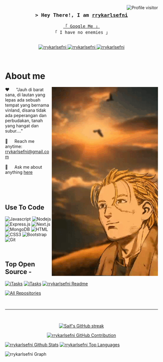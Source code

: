 <!--
<h2 align="center">
  Welcome to github rrykarlsefni!
  <img src="https://media.giphy.com/media/hvRJCLFzcasrR4ia7z/giphy.gif" width="28">
</h2>
-->

<!--
<p align="center">
  <a href="https://github.com/rrykarlsefni"><img src="https://readme-typing-svg.herokuapp.com/?lines=Self%20Taught%20Programmer;Front%20End%20Developer;1.5%2B%20years%20of%20coding%20experience;Always%20learning%20new%20things&center=true&width=380&height=45"></a>
</p>

 -->

<a href="https://komarev.com/ghpvc/?username=rrykarlsefni">
  <img align="right" src="https://komarev.com/ghpvc/?username=rrykarlsefni&label=Visitors&color=0e75b6&style=flat" alt="Profile visitor" />
</a>


<!-- Intro  -->
<h3 align="center">
        <samp>&gt; Hey There!, I am
                <b><a target="_blank" href="https://saweria.co/rrykarlsefni">rrykarlsefni</a></b>
        </samp>
</h3>


<p align="center"> 
  <samp>
    <a href="https://www.google.com/search?q=rrykarlsefni">「 Google Me 」</a>
    <br>
    「 I have no enemies 」
    <br>
    <br>
  </samp>
</p>

<p align="center">
 <a href="https://saweria.co/rrykarlsefni" target="blank">
  <img src="https://img.shields.io/badge/Website-DC143C?style=for-the-badge&logo=medium&logoColor=white" alt="rrykarlsefni" />
 </a>
 <a href="https://youtube.com/@rrykarlsefni?si=Mz7-QniXxNzHi722" target="_blank">
  <img src="https://img.shields.io/youtube/channel/views/UCEyVimXfcw-vL3TLSNxlyRQ" alt="rrykarlsefni" />
 </a> 
 <a href="https://vm.tiktok.com/ZSMMtd2TS/" target="_blank">
  <img src="https://img.shields.io/badge/tiktok-fe4164?style=for-the-badge&logo=tiktok&logoColor=black" alt="rrykarlsefni" />
 </a> 
</p>
<br />

<!-- About Section -->
 # About me
 
<p>
 <img align="right" width="350" src="/assets/programmer.gif" alt="Coding gif" />
  
 ❤️ &emsp; "Jauh di barat sana, di lautan yang lepas ada sebuah tempat yang bernama vinland, disana tidak ada peperangan dan perbudakan, tanah yang hangat dan subur...." <br/><br/>
 📧 &emsp; Reach me anytime: rrykarlsefni@gmail.com<br/><br/>
 💬 &emsp; Ask me about anything [here](https://github.com/rrykarlsefni/Inoue-orihime/issues)

</p>

<br/>
<br/>
<br/>

## Use To Code

![Javascript](https://img.shields.io/badge/Javascript-F0DB4F?style=for-the-badge&labelColor=black&logo=javascript&logoColor=F0DB4F)
![Nodejs](https://img.shields.io/badge/Nodejs-3C873A?style=for-the-badge&labelColor=black&logo=node.js&logoColor=3C873A)
![Express.js](https://img.shields.io/badge/Express.js-000000?style=for-the-badge&logo=express&logoColor=white)
![Next.js](https://img.shields.io/badge/Next.js-000000?style=for-the-badge&labelColor=white&logo=next.js&logoColor=000000)
![MongoDB](https://img.shields.io/badge/MongoDB-4EA94B?style=for-the-badge&logo=mongodb&logoColor=white)
![HTML](https://img.shields.io/badge/HTML5-E34F26?style=for-the-badge&logo=html5&logoColor=white)
![CSS3](https://img.shields.io/badge/CSS3-1572B6?style=for-the-badge&logo=css3&logoColor=white)
![Bootstrap](https://img.shields.io/badge/Bootstrap-563D7C?style=for-the-badge&logo=bootstrap&logoColor=white)
![Git](https://img.shields.io/badge/Git-F05032?style=for-the-badge&logo=git&logoColor=white)

<br/>

## Top Open Source -
[![iTasks](https://github-readme-stats.vercel.app/api/pin/?username=rrykarlsefni&repo=Inoue-orihime&border_color=7F3FBF&bg_color=0D1117&title_color=C9D1D9&text_color=8B949E&icon_color=7F3FBF)](https://github.com/rrykarlsefni/Inoue-orihime)
[![iTasks](https://github-readme-stats.vercel.app/api/pin/?username=rrykarlsefni&repo=rry&border_color=7F3FBF&bg_color=0D1117&title_color=C9D1D9&text_color=8B949E&icon_color=7F3FBF)](https://github.com/rrykarlsefni/rry)
[![rrykarlsefni Readme](https://github-readme-stats.vercel.app/api/pin/?username=rrykarlsefni&repo=rrykarlsefni&border_color=7F3FBF&bg_color=0D1117&title_color=C9D1D9&text_color=8B949E&icon_color=7F3FBF)](https://github.com/rrykarlsefni/rrykarlsefni)

<p align="left">
  <a href="https://github.com/rrykarlsefni?tab=repositories" target="_blank"><img alt="All Repositories" title="All Repositories" src="https://img.shields.io/badge/-All%20Repos-2962FF?style=for-the-badge&logo=koding&logoColor=white"/></a>
</p>

<br/>
<hr/>
<br/>

<p align="center">
  <a href="https://github.com/rrykarlsefni">
    <img src="https://github-readme-streak-stats.herokuapp.com/?user=rrykarlsefni&theme=radical&border=7F3FBF&background=0D1117" alt="Saif's GitHub streak"/>
  </a>
</p>

<p align="center">
  <a href="https://github.com/rrykarlsefni">
    <img src="https://github-profile-summary-cards.vercel.app/api/cards/profile-details?username=rrykarlsefni&theme=radical" alt="rrykarlsefni GitHub Contribution"/>
  </a>
</p>

<a> 
    <a href="https://github.com/rrykarlsefni"><img alt="rrykarlsefni Github Stats" src="https://denvercoder1-github-readme-stats.vercel.app/api?username=rrykarlsefni&show_icons=true&count_private=true&theme=react&border_color=7F3FBF&bg_color=0D1117&title_color=F85D7F&icon_color=F8D866" height="192px" width="49.5%"/></a>
  <a href="https://github.com/rrykarlsefni"><img alt="rrykarlsefni Top Languages" src="https://denvercoder1-github-readme-stats.vercel.app/api/top-langs/?username=rrykarlsefni&langs_count=8&layout=compact&theme=react&border_color=7F3FBF&bg_color=0D1117&title_color=F85D7F&icon_color=F8D866" height="192px" width="49.5%"/></a>
  <br/>
</a>


![rrykarlsefni Graph](https://github-readme-activity-graph.vercel.app/graph?username=rrykarlsefni&custom_title=rrykarlsefni%20GitHub%20Activity%20Graph&bg_color=0D1117&color=7F3FBF&line=7F3FBF&point=7F3FBF&area_color=FFFFFF&title_color=FFFFFF&area=true)
